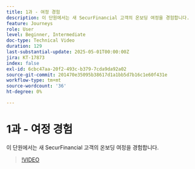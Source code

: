 ```yaml
---
title: 1과 - 여정 경험
description: 이 단원에서는 새 SecurFinancial 고객의 온보딩 여정을 경험합니다.
feature: Journeys
role: User
level: Beginner, Intermediate
doc-type: Technical Video
duration: 129
last-substantial-update: 2025-05-01T00:00:00Z
jira: KT-17873
index: false
exl-id: 6cbc47aa-20f2-493c-b379-7cda9da92a02
source-git-commit: 201470e35095b38617d1a1bb5d7b16c1e60f431e
workflow-type: tm+mt
source-wordcount: '36'
ht-degree: 0%

---
```


# 1과 - 여정 경험

이 단원에서는 새 SecurFinancial 고객의 온보딩 여정을 경험합니다.

>[!VIDEO](https://video.tv.adobe.com/v/3457827/?learn=on&enablevpops)
